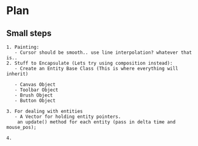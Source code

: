 # Plan

## Small steps

    1. Painting:
       - Cursor should be smooth.. use line interpolation? whatever that is..
    2. Stuff to Encapsulate (Lets try using composition instead):
       - Create an Entity Base Class (This is where everything will inherit)
       
       - Canvas Object              
       - Toolbar Object
       - Brush Object
       - Button Object
    
    3. For dealing with entities
       - A Vector for holding entity pointers.
        an update() method for each entity (pass in delta time and mouse_pos);
    
    4. 
